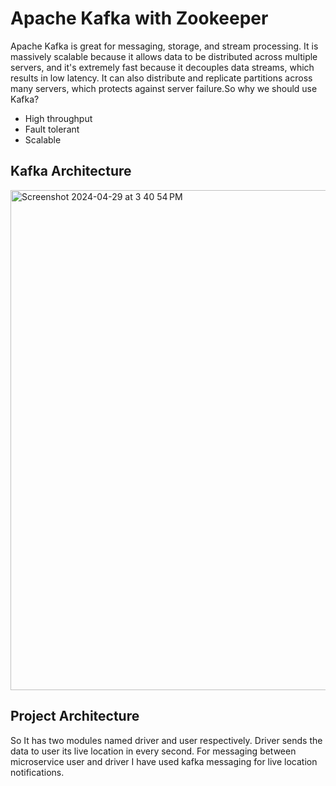 # Apache Kafka with Zookeeper 
Apache Kafka is great for messaging, storage, and stream processing. It is massively scalable because it allows data to be distributed across multiple servers, and it's extremely fast because it decouples data streams, which results in low latency. It can also distribute and replicate partitions across many servers, which protects against server failure.So why we should use Kafka?
- High throughput
- Fault tolerant
- Scalable
## Kafka Architecture
<img width="800" alt="Screenshot 2024-04-29 at 3 40 54 PM" src="https://github.com/Ibodullaev/kafka-cab-booking-between-driver-user/assets/33604928/e9a50357-2e1b-426e-9971-358be9bac25a">        

## Project Architecture
So It has two modules named driver and user respectively. Driver sends the data to user its live location in every second. For messaging between microservice user and driver I have used kafka messaging for live location notifications. 
